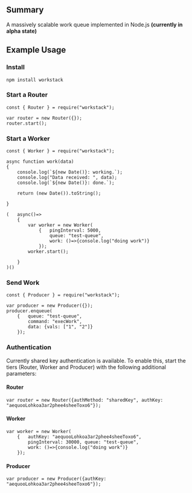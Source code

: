 ## Summary
A massively scalable work queue implemented in Node.js **(currently in alpha state)**


## Example Usage

### Install
```
npm install workstack
```

### Start a Router
```
const { Router } = require("workstack");

var router = new Router({});
router.start();
```

### Start a Worker
```
const { Worker } = require("workstack");

async function work(data)
{   
    console.log(`${new Date()}: working.`);
    console.log("Data received: ", data);
    console.log(`${new Date()}: done.`);
    
    return (new Date()).toString();

}

(   async()=>
    {   
        var worker = new Worker(
            {   pingInterval: 5000,
                queue: "test-queue",
                work: ()=>{console.log("doing work")}
            });
        worker.start();

    }
)()
```

### Send Work
```
const { Producer } = require("workstack");

var producer = new Producer({});
producer.enqueue(
    {   queue: "test-queue",
        command: "execWork", 
        data: {vals: ["1", "2"]}
    });
```

### Authentication
Currently shared key authentication is available.  To enable this, start the tiers (Router, Worker and Producer) with the following additional parameters:

#### Router
```
var router = new Router({authMethod: "sharedKey", authKey: "aequooLohkoa3ar2phee4sheeToxo6"});
```

#### Worker
```
var worker = new Worker(
    {   authKey: "aequooLohkoa3ar2phee4sheeToxo6", 
        pingInterval: 30000, queue: "test-queue",
        work: ()=>{console.log("doing work")}
    });
```

#### Producer
```
var producer = new Producer({authKey: "aequooLohkoa3ar2phee4sheeToxo6"});
```